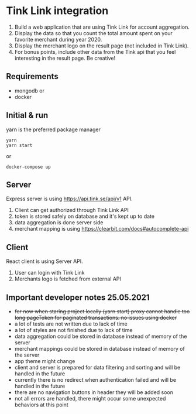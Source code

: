 # Tink Link integration

1. Build a web application that are using Tink Link for account aggregation.
2. Display the data so that you count the total amount spent on your favorite merchant during year 2020.
3. Display the merchant logo on the result page (not included in Tink Link).
4. For bonus points, include other data from the Tink api that you feel interesting in the result page. Be creative!

## Requirements
- mongodb
or
- docker

## Initial & run
yarn is the preferred package manager
```
yarn
yarn start
```
or
```
docker-compose up
```

## Server
Express server is using https://api.tink.se/api/v1 API. 
1. Client can get authorized through Tink Link API
2. token is stored safely on database and it's kept up to date
3. data aggregation is done server side
4. merchant mapping is using https://clearbit.com/docs#autocomplete-api

## Client
React client is using Server API.
1. User can login with Tink Link 
2. Merchants logo is fetched from external API


## Important developer notes 25.05.2021
- ~~for now when staring project locally (yarn start) proxy cannot handle too long pageToken for paginated transactions. no issues using docker~~
- a lot of tests are not written due to lack of time
- a lot of styles are not finished due to lack of time
- data aggregation could be stored in database instead of memory of the server
- merchant mappings could be stored in database instead of memory of the server
- app theme might change
- client and server is prepared for data filtering and sorting and will be handled in the future
- currently there is no redirect when authentication failed and will be handled in the future
- there are no navigation buttons in header they will be added soon
- not all errors are handled, there might occur some unexpected behaviors at this point
